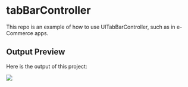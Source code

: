 # tabBarController
This repo is an example of how to use UITabBarController, such as in e-Commerce apps.

## Output Preview
Here is the output of this project:

![](http://luthfifr.com/buku_ios_101/gif/tabBarController/tabBarController.gif)
